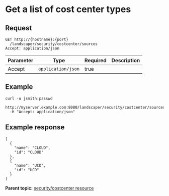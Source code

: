 # Get a list of cost center types

## Request

```
GET http://{hostname}:{port}
  /landscaper/security/costcenter/sources
Accept: application/json

```

|Parameter|Type|Required|Description|
|---------|----|--------|-----------|
|Accept|`application/json`|true| |

## Example

```
curl -u jsmith:passwd 
  http://myserver.example.com:8080/landscaper/security/costcenter/sources
  -H "Accept: application/json"
```

## Example response

```
[
  {
    "name": "CLOUD",
    "id": "CLOUD"
  },
  {
    "name": "UCD",
    "id": "UCD"
  }
]
```

**Parent topic:** [security/costcenter resource](../../com.ibm.edt.api.doc/topics/security_costcenter_.md)

